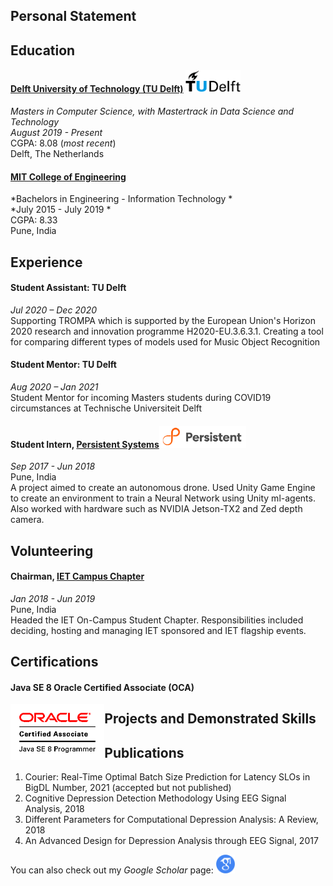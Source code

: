 ## Personal Statement

## Education

#### <a href="https://www.tudelft.nl/">Delft University of Technology (TU Delft)</a>   <img src="./images/Delft_University_of_Technology_logo.svg" style="height: 35px; align: left;"/>

*Masters in Computer Science, with Mastertrack in Data Science and Technology*  
*August 2019 - Present*  
CGPA: 8.08 (*most recent*)  
Delft, The Netherlands  

#### <a href="http://mitcoe.ac.in/">MIT College of Engineering</a>

*Bachelors in Engineering - Information Technology *  
*July 2015 - July 2019 *  
CGPA: 8.33  
Pune, India   

## Experience

#### Student Assistant: TU Delft
*Jul 2020 – Dec 2020*  
Supporting TROMPA which is supported by the European Union's Horizon  2020 research and innovation programme H2020-EU.3.6.3.1. Creating a tool for comparing different types of models used for Music Object  Recognition

#### Student Mentor: TU Delft
*Aug 2020 – Jan 2021*   
Student Mentor for incoming Masters students during COVID19 circumstances at Technische Universiteit Delft 

#### Student Intern, <a href="https://www.persistent.com/">Persistent Systems</a><img src="./images/persistent-systems-logo-hd-png-download.png" style="height: 35px; align:left;" />

*Sep 2017 - Jun 2018*   
Pune, India  
A project aimed to create an autonomous drone. Used Unity Game Engine to create an environment to train a Neural Network using Unity ml-agents. Also worked with hardware such as NVIDIA Jetson-TX2 and Zed depth camera.



## Volunteering

#### Chairman, <a href="https://www.theiet.org/">IET Campus Chapter</a>
*Jan 2018 - Jun 2019*  
Pune, India  
Headed the IET On-Campus Student Chapter. Responsibilities included deciding, hosting and managing IET sponsored and IET flagship events.



## Certifications
#### Java SE 8 Oracle Certified Associate (OCA)

<img src="./images/O_Java-SE-8-OCA-clr.gif" style="height: 90px; float: left;" />  

## Projects and Demonstrated Skills  

## Publications
1.  Courier: Real-Time Optimal Batch Size Prediction for Latency SLOs in BigDL
    Number, 2021 (accepted but not published)
2. Cognitive Depression Detection Methodology Using EEG Signal Analysis, 2018
3. Different Parameters for Computational Depression Analysis: A Review, 2018
4. An Advanced Design for Depression Analysis through EEG Signal, 2017

You can also check out my *Google Scholar* page: <a href="https://scholar.google.com/citations?user=URSDQ7wAAAAJ&hl=en"><img src="./images/scholar.png" style="height: 30px; justify: center" /></a>

